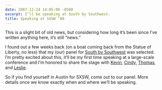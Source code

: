 ```yaml
---
date: 2007-12-24 14:05:00 -0500
excerpt: I’ll be speaking at South by Southwest.
title: Speaking at SXSW ’08
---
```


This is a slight bit of old news, but considering how long it’s been since I’ve written anything here, it’s still “news.”

I found out a few weeks back (on a boat coming back from the Statue of Liberty, no less) that my (our) panel for [South by Southwest](http://2008.sxsw.com/interactive/) was selected. I’m pretty excited about this, it’ll be my first time speaking at a large-scale conference and I’m honored to share the stage with [Kevin](http://lawver.net/), [Cindy](http://www.cindyli.com/), [Thomas](http://vanderwal.net/), and [Leslie](http://www.morellc.com/).

So if you find yourself in Austin for SXSW, come out to our panel. More details once we know exactly when and where we’ll be speaking.